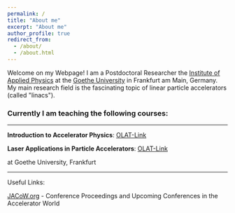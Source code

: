 ```yaml
---
permalink: /
title: "About me"
excerpt: "About me"
author_profile: true
redirect_from: 
  - /about/
  - /about.html
---
```


Welcome on my Webpage! I am a Postdoctoral Researcher the [Institute of Applied Physics](https://www.uni-frankfurt.de/49311579/) at the [Goethe University](https://www.uni-frankfurt.de/) in Frankfurt am Main, Germany. My main research field is the fascinating topic of linear particle accelerators (called "linacs").

### Currently I am teaching the following courses:
---

**Introduction to Accelerator Physics**: [OLAT-Link](https://olat-ce.server.uni-frankfurt.de/olat/auth/RepositoryEntry/15168503815)

**Laser Applications in Particle Accelerators**: [OLAT-Link](https://olat-ce.server.uni-frankfurt.de/olat/auth/RepositoryEntry/15168503817)

at Goethe University, Frankfurt

---

Useful Links:

[JACoW.org](https://www.jacow.org/) - Conference Proceedings and Upcoming Conferences in the Accelerator World


